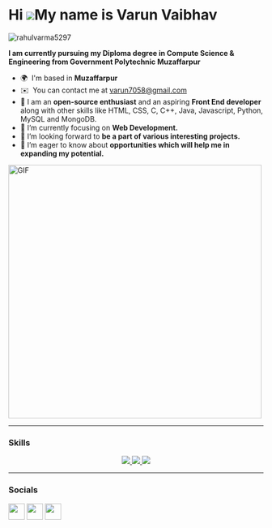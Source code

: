 Hi ![](https://user-images.githubusercontent.com/18350557/176309783-0785949b-9127-417c-8b55-ab5a4333674e.gif)My name is Varun Vaibhav
===================================================================================================================================

<p align="left"> <img src="https://komarev.com/ghpvc/?username=rahulvarma5297&label=Profile%20views&color=0e75b6&style=flat" alt="rahulvarma5297" /> </p>

**I am currently pursuing my Diploma degree in Compute Science & Engineering from Government Polytechnic Muzaffarpur**

* 🌍  I'm based in **Muzaffarpur**
* ✉️  You can contact me at [varun7058@gmail.com](mailto:varun7058@gmail.com)
* 🧠 I am an **open-source enthusiast** and an aspiring **Front End developer** along with other skills like HTML, CSS, C, C++, Java, Javascript, Python, MySQL and MongoDB.
* 🌱 I’m currently focusing on **Web Development.**
* 👯 I’m looking forward to **be a part of various interesting projects.**
* 🤝 I’m eager to know about **opportunities which will help me in expanding my potential.**

<img alt="GIF" src="https://github.com/varunvaibhavv/varunvaibhavv/blob/main/hadder.gif?raw=true" width="500"/> 

<hr/>

### Skills
<p align="center">

  <a href="https://skillicons.dev">
    <img src="https://skillicons.dev/icons?i=git,github,python,c,cpp,java" />
    <img src="https://skillicons.dev/icons?i=html,css,javascript,mysql,mongodb" />
    <img src="https://skillicons.dev/icons?i=vscode,intellij" />
  </a>
         
</p>
<hr/>


### Socials

<p align="left"> <a href="https://www.github.com/varunvaibhavv" target="_blank" rel="noreferrer"><img src="https://raw.githubusercontent.com/danielcranney/readme-generator/main/public/icons/socials/github.svg" width="32" height="32" /></a> <a href="http://www.instagram.com/varun.vaibhavv/" target="_blank" rel="noreferrer"><img src="https://raw.githubusercontent.com/danielcranney/readme-generator/main/public/icons/socials/instagram.svg" width="32" height="32" /></a> <a href="https://www.linkedin.com/in/varun-vaibhavv/" target="_blank" rel="noreferrer"><img src="https://raw.githubusercontent.com/danielcranney/readme-generator/main/public/icons/socials/linkedin.svg" width="32" height="32" /></a></p>
